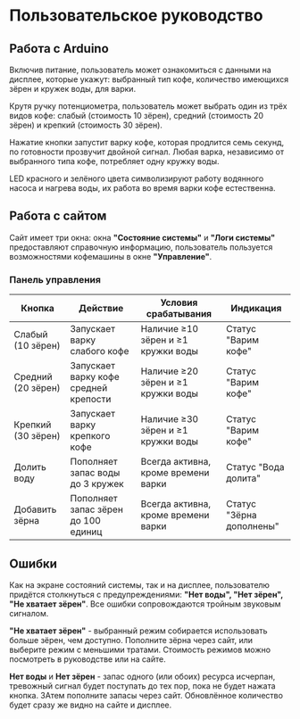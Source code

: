 # **Пользовательское руководство**

## **Работа с Arduino**
Включив питание, пользователь может ознакомиться с данными на дисплее, которые укажут: выбранный тип кофе, количество имеющихся зёрен и кружек воды, для варки.

Крутя ручку потенциометра, пользователь может выбрать один из трёх видов кофе: слабый (стоимость 10 зёрен), средний (стоимость 20 зёрен) и крепкий (стоимость 30 зёрен).

Нажатие кнопки запустит варку кофе, которая продлится семь секунд, по готовности прозвучит двойной сигнал. Любая варка, независимо от выбранного типа кофе, потребляет одну кружку воды.

LED красного и зелёного цвета символизируют работу водянного насоса и нагрева воды, их работа во время варки кофе естественна.

## **Работа с сайтом**
Сайт имеет три окна: окна **"Состояние системы"** и **"Логи системы"** предоставляют справочную информацию, пользователь пользуется возможностями кофемашины в окне **"Управление"**.

### Панель управления

| Кнопка            | Действие                             | Условия срабатывания                      | Индикация             |
|-------------------|--------------------------------------|-------------------------------------------|------------------------|
| Слабый (10 зёрен) | Запускает варку слабого кофе         | Наличие ≥10 зёрен и ≥1 кружки воды        | Статус "Варим кофе"    |
| Средний (20 зёрен)| Запускает варку кофе средней крепости| Наличие ≥20 зёрен и ≥1 кружки воды        | Статус "Варим кофе"    |
| Крепкий (30 зёрен)| Запускает варку крепкого кофе        | Наличие ≥30 зёрен и ≥1 кружки воды        | Статус "Варим кофе"    |
| Долить воду       | Пополняет запас воды до 3 кружек     | Всегда активна, кроме времени варки       | Статус "Вода долита"   |
| Добавить зёрна    | Пополняет запас зёрен до 100 единиц  | Всегда активна, кроме времени варки       | Статус "Зёрна дополнены" |

## **Ошибки**
Как на экране состояний системы, так и на дисплее, пользователю придётся столкнуться с предупреждениями: **"Нет воды", "Нет зёрен", "Не хватает зёрен"**. Все ошибки сопровождаются тройным звуковым сигналом.

**"Не хватает зёрен"** - выбранный режим собирается использовать больше зёрен, чем доступно. Пополните зёрна через сайт, или выберите режим с меньшими тратами. Стоимость режимов можно посмотреть в руководстве или на сайте.

**Нет воды** и **Нет зёрен** - запас одного (или обоих) ресурса исчерпан, тревожный сигнал будет поступать до тех пор, пока не будет нажата кнопка. ЗАтем пополните запасы через сайт. Обновлённое количество будет сразу же видно на сайте и дисплее. 
